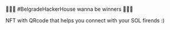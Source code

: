 🥇🥇🥇 #BelgradeHackerHouse wanna be winners 🥇🥇🥇

NFT with  QRcode that helps you connect with your SOL firends :) 
